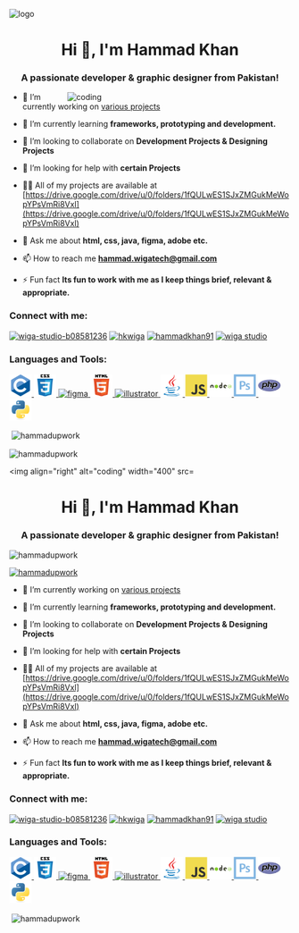 ![logo](https://github.com/hammadupwork/hammadupwork/blob/main/Modern%20Minimal%20Technology%20Background%20Banner.png)

<h1 align="center">Hi 👋, I'm Hammad Khan</h1>
<h3 align="center">A passionate developer & graphic designer from Pakistan!</h3>

<img align="right" alt="coding" width="400" src="https://user-images.githubusercontent.com/107892301/223050955-59bb8ccc-c456-480b-aae6-2f431058f589.gif">

- 🔭 I’m currently working on [various projects](https://www.figma.com/file/Gyyy1PtVf46ss6AjrGr3OE/Qbix-Data-Solution?node-id=0%3A1)

- 🌱 I’m currently learning **frameworks, prototyping and development.**

- 👯 I’m looking to collaborate on **Development Projects & Designing Projects**

- 🤝 I’m looking for help with **certain Projects**

- 👨‍💻 All of my projects are available at [https://drive.google.com/drive/u/0/folders/1fQULwES1SJxZMGukMeWopYPsVmRi8Vxl](https://drive.google.com/drive/u/0/folders/1fQULwES1SJxZMGukMeWopYPsVmRi8Vxl)

- 💬 Ask me about **html, css, java, figma, adobe etc.**

- 📫 How to reach me **hammad.wigatech@gmail.com**

- ⚡ Fun fact **Its fun to work with me as I keep things brief, relevant & appropriate.**

<h3 align="left">Connect with me:</h3>
<p align="left">
<a href="https://linkedin.com/in/wiga-studio-b08581236" target="blank"><img align="center" src="https://raw.githubusercontent.com/rahuldkjain/github-profile-readme-generator/master/src/images/icons/Social/linked-in-alt.svg" alt="wiga-studio-b08581236" height="30" width="40" /></a>
<a href="https://dribbble.com/hkwiga" target="blank"><img align="center" src="https://raw.githubusercontent.com/rahuldkjain/github-profile-readme-generator/master/src/images/icons/Social/dribbble.svg" alt="hkwiga" height="30" width="40" /></a>
<a href="https://www.behance.net/hammadkhan91" target="blank"><img align="center" src="https://raw.githubusercontent.com/rahuldkjain/github-profile-readme-generator/master/src/images/icons/Social/behance.svg" alt="hammadkhan91" height="30" width="40" /></a>
<a href="https://www.youtube.com/c/wiga studio" target="blank"><img align="center" src="https://raw.githubusercontent.com/rahuldkjain/github-profile-readme-generator/master/src/images/icons/Social/youtube.svg" alt="wiga studio" height="30" width="40" /></a>
</p>

<h3 align="left">Languages and Tools:</h3>
<p align="left"> <a href="https://www.cprogramming.com/" target="_blank" rel="noreferrer"> <img src="https://raw.githubusercontent.com/devicons/devicon/master/icons/c/c-original.svg" alt="c" width="40" height="40"/> </a> <a href="https://www.w3schools.com/css/" target="_blank" rel="noreferrer"> <img src="https://raw.githubusercontent.com/devicons/devicon/master/icons/css3/css3-original-wordmark.svg" alt="css3" width="40" height="40"/> </a> <a href="https://www.figma.com/" target="_blank" rel="noreferrer"> <img src="https://www.vectorlogo.zone/logos/figma/figma-icon.svg" alt="figma" width="40" height="40"/> </a> <a href="https://www.w3.org/html/" target="_blank" rel="noreferrer"> <img src="https://raw.githubusercontent.com/devicons/devicon/master/icons/html5/html5-original-wordmark.svg" alt="html5" width="40" height="40"/> </a> <a href="https://www.adobe.com/in/products/illustrator.html" target="_blank" rel="noreferrer"> <img src="https://www.vectorlogo.zone/logos/adobe_illustrator/adobe_illustrator-icon.svg" alt="illustrator" width="40" height="40"/> </a> <a href="https://www.java.com" target="_blank" rel="noreferrer"> <img src="https://raw.githubusercontent.com/devicons/devicon/master/icons/java/java-original.svg" alt="java" width="40" height="40"/> </a> <a href="https://developer.mozilla.org/en-US/docs/Web/JavaScript" target="_blank" rel="noreferrer"> <img src="https://raw.githubusercontent.com/devicons/devicon/master/icons/javascript/javascript-original.svg" alt="javascript" width="40" height="40"/> </a> <a href="https://nodejs.org" target="_blank" rel="noreferrer"> <img src="https://raw.githubusercontent.com/devicons/devicon/master/icons/nodejs/nodejs-original-wordmark.svg" alt="nodejs" width="40" height="40"/> </a> <a href="https://www.photoshop.com/en" target="_blank" rel="noreferrer"> <img src="https://raw.githubusercontent.com/devicons/devicon/master/icons/photoshop/photoshop-line.svg" alt="photoshop" width="40" height="40"/> </a> <a href="https://www.php.net" target="_blank" rel="noreferrer"> <img src="https://raw.githubusercontent.com/devicons/devicon/master/icons/php/php-original.svg" alt="php" width="40" height="40"/> </a> <a href="https://www.python.org" target="_blank" rel="noreferrer"> <img src="https://raw.githubusercontent.com/devicons/devicon/master/icons/python/python-original.svg" alt="python" width="40" height="40"/> </a> </p>

<p>&nbsp;<img align="center" src="https://github-readme-stats.vercel.app/api?username=hammadupwork&show_icons=true&locale=en" alt="hammadupwork" /></p>

<p><img align="center" src="https://github-readme-streak-stats.herokuapp.com/?user=hammadupwork&" alt="hammadupwork" /></p>






<img align="right" alt="coding" width="400" src=<h1 align="center">Hi 👋, I'm Hammad Khan</h1>
<h3 align="center">A passionate developer & graphic designer from Pakistan!</h3>

<p align="left"> <img src="https://komarev.com/ghpvc/?username=hammadupwork&label=Profile%20views&color=0e75b6&style=flat" alt="hammadupwork" /> </p>

<p align="left"> <a href="https://github.com/ryo-ma/github-profile-trophy"><img src="https://github-profile-trophy.vercel.app/?username=hammadupwork" alt="hammadupwork" /></a> </p>

- 🔭 I’m currently working on [various projects](https://www.figma.com/file/Gyyy1PtVf46ss6AjrGr3OE/Qbix-Data-Solution?node-id=0%3A1)

- 🌱 I’m currently learning **frameworks, prototyping and development.**

- 👯 I’m looking to collaborate on **Development Projects & Designing Projects**

- 🤝 I’m looking for help with **certain Projects**

- 👨‍💻 All of my projects are available at [https://drive.google.com/drive/u/0/folders/1fQULwES1SJxZMGukMeWopYPsVmRi8Vxl](https://drive.google.com/drive/u/0/folders/1fQULwES1SJxZMGukMeWopYPsVmRi8Vxl)

- 💬 Ask me about **html, css, java, figma, adobe etc.**

- 📫 How to reach me **hammad.wigatech@gmail.com**

- ⚡ Fun fact **Its fun to work with me as I keep things brief, relevant & appropriate.**

<h3 align="left">Connect with me:</h3>
<p align="left">
<a href="https://linkedin.com/in/wiga-studio-b08581236" target="blank"><img align="center" src="https://raw.githubusercontent.com/rahuldkjain/github-profile-readme-generator/master/src/images/icons/Social/linked-in-alt.svg" alt="wiga-studio-b08581236" height="30" width="40" /></a>
<a href="https://dribbble.com/hkwiga" target="blank"><img align="center" src="https://raw.githubusercontent.com/rahuldkjain/github-profile-readme-generator/master/src/images/icons/Social/dribbble.svg" alt="hkwiga" height="30" width="40" /></a>
<a href="https://www.behance.net/hammadkhan91" target="blank"><img align="center" src="https://raw.githubusercontent.com/rahuldkjain/github-profile-readme-generator/master/src/images/icons/Social/behance.svg" alt="hammadkhan91" height="30" width="40" /></a>
<a href="https://www.youtube.com/c/wiga studio" target="blank"><img align="center" src="https://raw.githubusercontent.com/rahuldkjain/github-profile-readme-generator/master/src/images/icons/Social/youtube.svg" alt="wiga studio" height="30" width="40" /></a>
</p>

<h3 align="left">Languages and Tools:</h3>
<p align="left"> <a href="https://www.cprogramming.com/" target="_blank" rel="noreferrer"> <img src="https://raw.githubusercontent.com/devicons/devicon/master/icons/c/c-original.svg" alt="c" width="40" height="40"/> </a> <a href="https://www.w3schools.com/css/" target="_blank" rel="noreferrer"> <img src="https://raw.githubusercontent.com/devicons/devicon/master/icons/css3/css3-original-wordmark.svg" alt="css3" width="40" height="40"/> </a> <a href="https://www.figma.com/" target="_blank" rel="noreferrer"> <img src="https://www.vectorlogo.zone/logos/figma/figma-icon.svg" alt="figma" width="40" height="40"/> </a> <a href="https://www.w3.org/html/" target="_blank" rel="noreferrer"> <img src="https://raw.githubusercontent.com/devicons/devicon/master/icons/html5/html5-original-wordmark.svg" alt="html5" width="40" height="40"/> </a> <a href="https://www.adobe.com/in/products/illustrator.html" target="_blank" rel="noreferrer"> <img src="https://www.vectorlogo.zone/logos/adobe_illustrator/adobe_illustrator-icon.svg" alt="illustrator" width="40" height="40"/> </a> <a href="https://www.java.com" target="_blank" rel="noreferrer"> <img src="https://raw.githubusercontent.com/devicons/devicon/master/icons/java/java-original.svg" alt="java" width="40" height="40"/> </a> <a href="https://developer.mozilla.org/en-US/docs/Web/JavaScript" target="_blank" rel="noreferrer"> <img src="https://raw.githubusercontent.com/devicons/devicon/master/icons/javascript/javascript-original.svg" alt="javascript" width="40" height="40"/> </a> <a href="https://nodejs.org" target="_blank" rel="noreferrer"> <img src="https://raw.githubusercontent.com/devicons/devicon/master/icons/nodejs/nodejs-original-wordmark.svg" alt="nodejs" width="40" height="40"/> </a> <a href="https://www.photoshop.com/en" target="_blank" rel="noreferrer"> <img src="https://raw.githubusercontent.com/devicons/devicon/master/icons/photoshop/photoshop-line.svg" alt="photoshop" width="40" height="40"/> </a> <a href="https://www.php.net" target="_blank" rel="noreferrer"> <img src="https://raw.githubusercontent.com/devicons/devicon/master/icons/php/php-original.svg" alt="php" width="40" height="40"/> </a> <a href="https://www.python.org" target="_blank" rel="noreferrer"> <img src="https://raw.githubusercontent.com/devicons/devicon/master/icons/python/python-original.svg" alt="python" width="40" height="40"/> </a> </p>

<p>&nbsp;<img align="center" src="https://github-readme-stats.vercel.app/api?username=hammadupwork&show_icons=true&locale=en" alt="hammadupwork" /></p>

